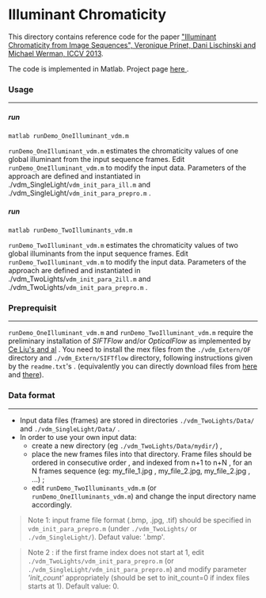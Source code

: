 
# Illuminant Chromaticity
<p>This directory contains reference code for the paper <a href="https://www.cs.huji.ac.il/labs/cglab/projects/illumest/Illuminant/iccv2013_illuminant.pdf" >"Illuminant Chromaticity from Image Sequences", Veronique Prinet, Dani Lischinski and Michael Werman, ICCV 2013</a>.</p> 

<p>The code is implemented in Matlab. Project page <a href='https://www.cs.huji.ac.il/labs/cglab/projects/illumest/Illuminant/'> here </a>.</p>


### Usage 
 ----------
##### run
```
matlab runDemo_OneIlluminant_vdm.m
```

`runDemo_OneIlluminant_vdm.m`   estimates the chromaticity values of one global illuminant from the input sequence frames. 
Edit `runDemo_OneIlluminant_vdm.m` to modify the input data. 
Parameters of the approach are defined and instantiated in ./vdm_SingleLight/`vdm_init_para_ill.m` and ./vdm_SingleLight/`vdm_init_para_prepro.m` . 

##### run 
```
matlab runDemo_TwoIlluminants_vdm.m
```

 `runDemo_TwoIlluminant_vdm.m`   estimates the chromaticity values of two global illuminants from the input sequence frames. 
Edit `runDemo_TwoIlluminant_vdm.m` to modify the input data. 
Parameters of the approach are defined and instantiated in ./vdm_TwoLights/`vdm_init_para_2ill.m` and ./vdm_TwoLights/`vdm_init_para_prepro.m` . 

### Preprequisit
 -----------

`runDemo_OneIlluminant_vdm.m` and  `runDemo_TwoIlluminant_vdm.m` require the preliminary installation of _SIFTFlow_ and/or _OpticalFlow_ as implemented by <a href="http://people.csail.mit.edu/celiu/"> Ce Liu's and al</a> . You need to install the mex files from the `./vdm_Extern/OF`   directory and `./vdm_Extern/SIFTflow` directory, following instructions given by the `readme.txt`'s . (equivalently you can directly download files from <a href="http://people.csail.mit.edu/celiu/OpticalFlow/" > here </a> and   <a href="people.csail.mit.edu/celiu/SIFTflow/"> there</a>).

### Data format
-------------

- Input data files (frames) are stored in directories `./vdm_TwoLights/Data/` and `./vdm_SingleLight/Data/` .
- In order to use your own input data: 
  -  create a new directory (eg `./vdm_TwoLights/Data/mydir/`) , 
  - place the new frames files into that directory. Frame files should be ordered in consecutive order , and indexed from n+1 to n+N , for an N frames sequence (eg: my_file_1.jpg , my_file_2.jpg, my_file_2.jpg , ...) ; 
  - edit `runDemo_TwoIlluminants_vdm.m` (or `runDemo_OneIlluminants_vdm.m`) and change the input directory name accordingly.



> Note 1:  input frame file format (.bmp, .jpg, .tif) should be specified in `vdm_init_para_prepro.m` (under `./vdm_TwoLights/` or `./vdm_SingleLight/`). Defaut value: '.bmp'. 


> Note 2 : if the first frame index does not start at 1, edit `./vdm_TwoLights/vdm_init_para_prepro.m` (or `./vdm_SingleLight/vdm_init_para_prepro.m`) and modify parameter _'init_count'_ appropriately (should be set to init_count=0 if index files starts at 1). Default value: 0.  

